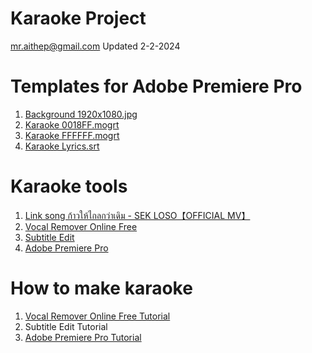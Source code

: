 # Karaoke Project
mr.aithep@gmail.com Updated 2-2-2024

# Templates for Adobe Premiere Pro
1. <a href="https://github.com/aiThep/Karaoke/blob/main/Background%201920x1080.jpg/">Background 1920x1080.jpg</a>
2. <a href="https://github.com/aiThep/Karaoke/blob/main/Karaoke%20subtitle%200018FF.mogrt">Karaoke 0018FF.mogrt</a>
3. <a href="https://github.com/aiThep/Karaoke/blob/main/Karaoke%20subtitle%20FFFFFF.mogrt">Karaoke FFFFFF.mogrt</a>
4. <a href="https://github.com/aiThep/Karaoke/blob/main/Karaoke%20subtitles%20lyrics.srt">Karaoke Lyrics.srt</a>

# Karaoke tools
1. <a href="https://www.youtube.com/watch?v=EWUcDIo9VJE/">Link song ก้าวให้ไกลกว่าเดิม - SEK LOSO【OFFICIAL MV】</a>
2. <a href="https://multimedia.easeus.com/vocal-remover/">Vocal Remover Online Free</a>
3. <a href="https://github.com/SubtitleEdit/subtitleedit/releases/">Subtitle Edit</a>
4. <a href="https://www.softwaresuite.store/adobe/premiere/download/">Adobe Premiere Pro</a>

# How to make karaoke
1. <a href="https://youtu.be/Pw2Hp6Y5PQ8">Vocal Remover Online Free Tutorial</a>
2. Subtitle Edit Tutorial
3. <a href="https://www.youtube.com/watch?v=dbPxOkT8CUM/">Adobe Premiere Pro Tutorial</a>
